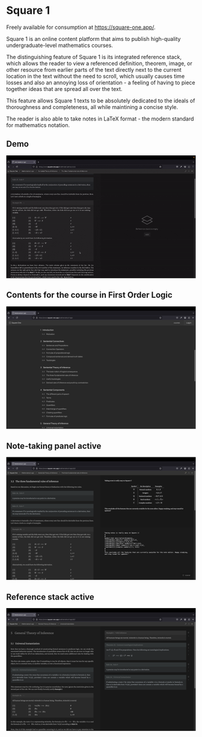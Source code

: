 # Square 1

Freely available for consumption at https://square-one.app/.

Square 1 is an online content platform that aims to publish high-quality undergraduate-level mathematics courses.

The distinguishing feature of Square 1 is its integrated reference stack, which allows the reader to
view a referenced definition, theorem, image, or other resource from earlier parts of the text directly next to the current location in the text
without the need to scroll, which usually causes time losses and also an annoying loss of orientation - a feeling of having to piece together ideas that are spread all over the text.

This feature allows Square 1 texts to be absolutely dedicated to the ideals of thoroughness and completeness, all while maintining a concise style.

The reader is also able to take notes in LaTeX format - the modern standard for mathematics notation.

## Demo
![Demo Screen Recording](./public/readme/demo.gif)

## Contents for the course in First Order Logic
![Contents Screenshot](./public/readme/contents.png)

## Note-taking panel active
![Notes Screenshot](./public/readme/notes.png)

## Reference stack active
![Stack Screenshot](./public/readme/stack.png)
